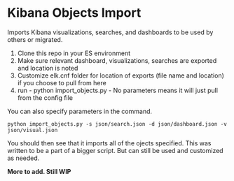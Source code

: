 # Kibana Objects Import

Imports Kibana visualizations, searches, and dashboards to be used by others or migrated.

1. Clone this repo in your ES environment
2. Make sure relevant dashboard, visualizations, searches are exported and location is noted
3. Customize elk.cnf folder for location of exports (file name and location) if you choose to pull from here
4. run - python import_objects.py - No parameters means it will just pull from the config file
 
You can also specify parameters in the command.

    python import_objects.py -s json/search.json -d json/dashboard.json -v json/visual.json

You should then see that it imports all of the ojects specified.  This was written to be a part of a bigger script.  But can still be used and customized as needed.

**More to add.  Still WIP**
